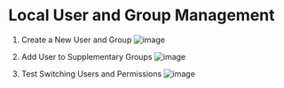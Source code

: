 # Local User and Group Management

1. Create a New User and Group
![image](https://github.com/user-attachments/assets/dacd8df6-0c51-4ea8-a8a7-2335471a0c9b)

2. Add User to Supplementary Groups
![image](https://github.com/user-attachments/assets/66e2c438-b1b9-45e3-ab31-c5003343d41e)

3. Test Switching Users and Permissions
![image](https://github.com/user-attachments/assets/2e9f3ff8-1628-481b-9439-7da78c30f91f)

